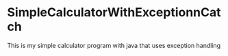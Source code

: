 # SimpleCalculatorWithExceptionnCatch
This is my simple calculator program with java that uses exception handling
